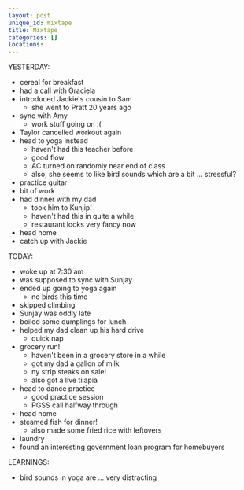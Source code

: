 ```yaml
---
layout: post
unique_id: mixtape
title: Mixtape
categories: []
locations: 
---
```


YESTERDAY:
* cereal for breakfast
* had a call with Graciela
* introduced Jackie's cousin to Sam
  * she went to Pratt 20 years ago
* sync with Amy
  * work stuff going on :(
* Taylor cancelled workout again
* head to yoga instead
  * haven't had this teacher before
  * good flow
  * AC turned on randomly near end of class
  * also, she seems to like bird sounds which are a bit ... stressful?
* practice guitar
* bit of work
* had dinner with my dad
  * took him to Kunjip!
  * haven't had this in quite a while
  * restaurant looks very fancy now
* head home
* catch up with Jackie

TODAY:
* woke up at 7:30 am
* was supposed to sync with Sunjay
* ended up going to yoga again
  * no birds this time
* skipped climbing
* Sunjay was oddly late
* boiled some dumplings for lunch
* helped my dad clean up his hard drive
  * quick nap
* grocery run!
  * haven't been in a grocery store in a while
  * got my dad a gallon of milk
  * ny strip steaks on sale!
  * also got a live tilapia
* head to dance practice
  * good practice session
  * PGSS call halfway through
* head home
* steamed fish for dinner!
  * also made some fried rice with leftovers
* laundry
* found an interesting government loan program for homebuyers

LEARNINGS:
* bird sounds in yoga are ... very distracting
